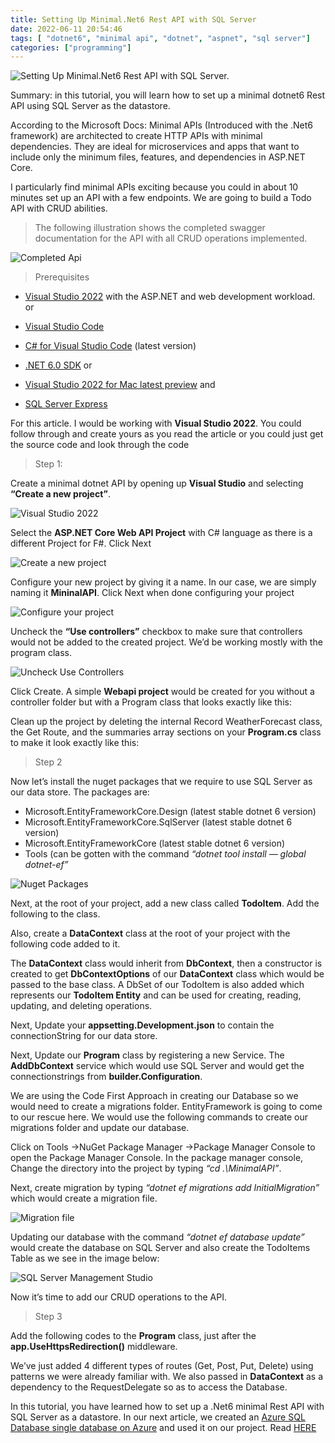```yaml
---
title: Setting Up Minimal.Net6 Rest API with SQL Server
date: 2022-06-11 20:54:46
tags: [ "dotnet6", "minimal api", "dotnet", "aspnet", "sql server"]
categories: ["programming"]
---
```


<img src="https://res.cloudinary.com/virifortissimi/image/upload/v1654977171/SecondBlog/1_VMlo40h4jbaNk6-L5av5gg.png" class="" width="auto" height="auto" alt="Setting Up Minimal.Net6 Rest API with SQL Server." />


Summary: in this tutorial, you will learn how to set up a minimal dotnet6 Rest API using SQL Server as the datastore.

According to the Microsoft Docs: Minimal APIs (Introduced with the .Net6 framework) are architected to create HTTP APIs with minimal dependencies. They are ideal for microservices and apps that want to include only the minimum files, features, and dependencies in ASP.NET Core.

<!-- more -->

I particularly find minimal APIs exciting because you could in about 10 minutes set up an API with a few endpoints. We are going to build a Todo API with CRUD abilities.

> The following illustration shows the completed swagger documentation for the API with all CRUD operations implemented.

<img src="https://res.cloudinary.com/virifortissimi/image/upload/v1654977171/SecondBlog/1_SPbdHj9cPo7npk9xTiqFdg.png" class="" width="auto" height="auto" alt="Completed Api" />

> Prerequisites

- [Visual Studio 2022](https://visualstudio.microsoft.com/vs/#download) with the ASP.NET and web development workload.
or

- [Visual Studio Code](https://code.visualstudio.com/download)
- [C# for Visual Studio Code](https://marketplace.visualstudio.com/items?itemName=ms-dotnettools.csharp) (latest version)
- [.NET 6.0 SDK](https://dotnet.microsoft.com/download/dotnet/6.0)
or

- [Visual Studio 2022 for Mac latest preview](https://visualstudio.microsoft.com/vs/mac/preview/)
and

- [SQL Server Express](https://www.microsoft.com/en-us/sql-server/sql-server-downloads)


For this article. I would be working with **Visual Studio 2022**. You could follow through and create yours as you read the article or you could just get the source code and look through the code

> Step 1:

Create a minimal dotnet API by opening up **Visual Studio** and selecting **“Create a new project”**.

<img src="https://res.cloudinary.com/virifortissimi/image/upload/v1654977172/SecondBlog/1_TunxbhAnRHzIGyNk1Zf_yA.png" class="" width="auto" height="auto" alt="Visual Studio 2022" />

Select the **ASP.NET Core Web API Project** with C# language as there is a different Project for F#. Click Next

<img src="https://res.cloudinary.com/virifortissimi/image/upload/v1654977173/SecondBlog/1_lgLBYlL23q9Et77yImsXHw.png" class="" width="auto" height="auto" alt="Create a new project" />

Configure your new project by giving it a name. In our case, we are simply naming it **MininalAPI**. Click Next when done configuring your project


<img src="https://res.cloudinary.com/virifortissimi/image/upload/v1654977172/SecondBlog/1_ZlcCrJ0yaPBSe68LWGjduA.png" class="" width="auto" height="auto" alt="Configure your project" />

Uncheck the **“Use controllers”** checkbox to make sure that controllers would not be added to the created project. We’d be working mostly with the program class.

<img src="https://res.cloudinary.com/virifortissimi/image/upload/v1654977172/SecondBlog/1_gD-ygpPmuu8fT8HpEs1HMw.png" class="" width="auto" height="auto" alt="Uncheck Use Controllers" />

Click Create. A simple **Webapi project** would be created for you without a controller folder but with a Program class that looks exactly like this:

<script src="https://gist.github.com/Virifortissimi/0047fcaa57e963d9e029f2472aa61656.js"></script>

Clean up the project by deleting the internal Record WeatherForecast class, the Get Route, and the summaries array sections on your **Program.cs** class to make it look exactly like this:

<script src="https://gist.github.com/Virifortissimi/39bbd445ac245ea9a9e15693a3d741e9.js"></script>

> Step 2

Now let’s install the nuget packages that we require to use SQL Server as our data store. The packages are:

- Microsoft.EntityFrameworkCore.Design (latest stable dotnet 6 version)
- Microsoft.EntityFrameworkCore.SqlServer (latest stable dotnet 6 version)
- Microsoft.EntityFrameworkCore (latest stable dotnet 6 version)
- Tools (can be gotten with the command *“dotnet tool install — global dotnet-ef”*


<img src="https://res.cloudinary.com/virifortissimi/image/upload/v1654977173/SecondBlog/1_59X1qpVPHvxS3G6O30TtQA.png" class="" width="auto" height="auto" alt="Nuget Packages" />

Next, at the root of your project, add a new class called **TodoItem**. Add the following to the class.

<script src="https://gist.github.com/Virifortissimi/d2acb444c48f8423e52f8e6cc6fcf0f4.js"></script>

Also, create a **DataContext** class at the root of your project with the following code added to it.

<script src="https://gist.github.com/Virifortissimi/7b50554ba7be6a8ed1ce09236dd2e0f5.js"></script>

The **DataContext** class would inherit from **DbContext**, then a constructor is created to get **DbContextOptions** of our **DataContext** class which would be passed to the base class. A DbSet of our TodoItem is also added which represents our **TodoItem Entity** and can be used for creating, reading, updating, and deleting operations.

Next, Update your **appsetting.Development.json** to contain the connectionString for our data store.

<script src="https://gist.github.com/Virifortissimi/ac6c87d443d9bb01f630342e89ee0671.js"></script>

Next, Update our **Program** class by registering a new Service. The **AddDbContext** service which would use SQL Server and would get the connectionstrings from **builder.Configuration**.

<script src="https://gist.github.com/Virifortissimi/4909995668c0ecff9138e58c2c68cea0.js"></script>

We are using the Code First Approach in creating our Database so we would need to create a migrations folder. EntityFramework is going to come to our rescue here. We would use the following commands to create our migrations folder and update our database.

Click on Tools →NuGet Package Manager →Package Manager Console to open the Package Manager Console. In the package manager console, Change the directory into the project by typing *“cd .\MinimalAPI”*.

Next, create migration by typing *“dotnet ef migrations add InitialMigration”* which would create a migration file.

<img src="https://res.cloudinary.com/virifortissimi/image/upload/v1654977174/SecondBlog/1_PhJX6an-jl_KbIrO9zG7wA.png" class="" width="auto" height="auto" alt="Migration file" />

Updating our database with the command *“dotnet ef database update”* would create the database on SQL Server and also create the TodoItems Table as we see in the image below:

<img src="https://res.cloudinary.com/virifortissimi/image/upload/v1654977173/SecondBlog/1__3LagHCbwsNh7bweNdXEww.png" class="" width="auto" height="auto" alt="SQL Server Management Studio" />

Now it’s time to add our CRUD operations to the API.

> Step 3

Add the following codes to the **Program** class, just after the **app.UseHttpsRedirection()** middleware.

<script src="https://gist.github.com/Virifortissimi/462372733ac97b0d1c31fb1bde8b3665.js"></script>

We’ve just added 4 different types of routes (Get, Post, Put, Delete) using patterns we were already familiar with. We also passed in **DataContext** as a dependency to the RequestDelegate so as to access the Database.

In this tutorial, you have learned how to set up a .Net6 minimal Rest API with SQL Server as a datastore. In our next article, we created an [Azure SQL Database single database on Azure](https://www.egabriel.dev/2022/06/12/dotnet6azuresqldatabase/#more) and used it on our project. Read [HERE](https://www.egabriel.dev/2022/06/12/dotnet6azuresqldatabase/#more)


<script async src="https://pagead2.googlesyndication.com/pagead/js/adsbygoogle.js?client=ca-pub-7334225597653931"
     crossorigin="anonymous"></script>